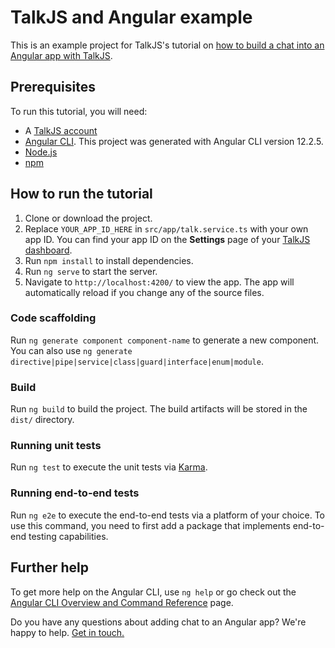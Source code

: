 # TalkJS and Angular example

This is an example project for TalkJS's tutorial on [how to build a chat into an Angular app with TalkJS](https://talkjs.com/resources/angular-chat-app/).

## Prerequisites

To run this tutorial, you will need:

- A [TalkJS account](https://talkjs.com/dashboard/login)
- [Angular CLI](https://angular.dev/cli). This project was generated with Angular CLI version 12.2.5.
- [Node.js](https://nodejs.org/en)
- [npm](https://www.npmjs.com/)

## How to run the tutorial

1. Clone or download the project.
2. Replace `YOUR_APP_ID_HERE` in `src/app/talk.service.ts` with your own app ID. You can find your app ID on the **Settings** page of your [TalkJS dashboard](https://talkjs.com/dashboard/).
3. Run `npm install` to install dependencies.
4. Run `ng serve` to start the server.
5. Navigate to `http://localhost:4200/` to view the app. The app will automatically reload if you change any of the source files.

### Code scaffolding

Run `ng generate component component-name` to generate a new component. You can also use `ng generate directive|pipe|service|class|guard|interface|enum|module`.

### Build

Run `ng build` to build the project. The build artifacts will be stored in the `dist/` directory.

### Running unit tests

Run `ng test` to execute the unit tests via [Karma](https://karma-runner.github.io).

### Running end-to-end tests

Run `ng e2e` to execute the end-to-end tests via a platform of your choice. To use this command, you need to first add a package that implements end-to-end testing capabilities.

## Further help

To get more help on the Angular CLI, use `ng help` or go check out the [Angular CLI Overview and Command Reference](https://angular.io/cli) page.

Do you have any questions about adding chat to an Angular app? We're happy to help. [Get in touch.](https://talkjs.com/?chat)
